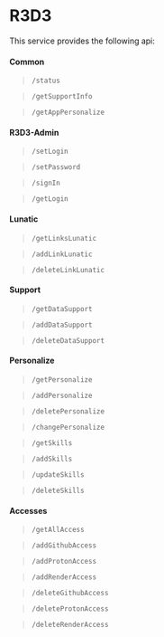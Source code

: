 # R3D3

This service provides the following api:

#### Common
> `/status`

> `/getSupportInfo`

> `/getAppPersonalize`

#### R3D3-Admin
> `/setLogin`

> `/setPassword`

> `/signIn`

> `/getLogin`

#### Lunatic

> `/getLinksLunatic`

> `/addLinkLunatic`

> `/deleteLinkLunatic`

#### Support

> `/getDataSupport`

> `/addDataSupport`

> `/deleteDataSupport`

#### Personalize

> `/getPersonalize`

> `/addPersonalize`

> `/deletePersonalize`

> `/changePersonalize`

> `/getSkills`

> `/addSkills`

> `/updateSkills`

> `/deleteSkills`

#### Accesses

> `/getAllAccess`

> `/addGithubAccess`

> `/addProtonAccess`

> `/addRenderAccess`

> `/deleteGithubAccess`

> `/deleteProtonAccess`

> `/deleteRenderAccess`
